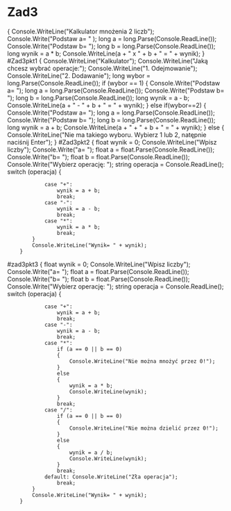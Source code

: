 # Zad3
{
            Console.WriteLine("Kalkulator mnożenia 2 liczb");
            Console.Write("Podstaw a= " );
            long a = long.Parse(Console.ReadLine());
            Console.Write("Podstaw b= ");
            long b = long.Parse(Console.ReadLine());
            long wynik = a * b;
            Console.WriteLine(a + " x " + b + " = " + wynik);
}
#Zad3pkt1
 {
            Console.WriteLine("Kalkulator");
            Console.WriteLine("Jaką chcesz wybrać operacje:");
            Console.WriteLine("1. Odejmowanie");
            Console.WriteLine("2. Dodawanie");
            long wybor = long.Parse(Console.ReadLine());
            if (wybor == 1)
            {
                Console.Write("Podstaw a= ");
                long a = long.Parse(Console.ReadLine());
                Console.Write("Podstaw b= ");
                long b = long.Parse(Console.ReadLine());
                long wynik = a - b;
                Console.WriteLine(a + " - " + b + " = " + wynik);
            }
            else if(wybor==2)
            { 
            Console.Write("Podstaw a= ");
            long a = long.Parse(Console.ReadLine());
            Console.Write("Podstaw b= ");
            long b = long.Parse(Console.ReadLine());
            long wynik = a + b;
            Console.WriteLine(a + " + " + b + " = " + wynik);
            }
            else
            {
                Console.WriteLine("Nie ma takiego wyboru. Wybierz 1 lub 2, natępnie naciśnij Enter");
            }
#Zad3pkt2
{
            float wynik = 0;
            Console.WriteLine("Wpisz liczby");
            Console.Write("a= ");
            float a = float.Parse(Console.ReadLine());
            Console.Write("b= ");
            float b = float.Parse(Console.ReadLine());
            Console.Write("Wybierz operację: ");
            string operacja = Console.ReadLine();
            switch (operacja)
            {

                case "+":
                    wynik = a + b;
                    break;
                case "-":
                    wynik = a - b;
                    break;
                case "*":
                    wynik = a * b;
                    break;
            }
            Console.WriteLine("Wynik= " + wynik);
        }
#zad3pkt3
        {
            float wynik = 0;
            Console.WriteLine("Wpisz liczby");
            Console.Write("a= ");
            float a = float.Parse(Console.ReadLine());
            Console.Write("b= ");
            float b = float.Parse(Console.ReadLine());
            Console.Write("Wybierz operację: ");
            string operacja = Console.ReadLine();
            switch (operacja)
            {

                case "+":
                    wynik = a + b;
                    break;
                case "-":
                    wynik = a - b;
                    break;
                case "*":
                    if (a == 0 || b == 0)
                    {
                        Console.WriteLine("Nie można mnożyć przez 0!");
                    }
                    else
                    {
                        wynik = a * b;
                        Console.WriteLine(wynik);
                    }
                    break;
                case "/":
                    if (a == 0 || b == 0)
                    {
                        Console.WriteLine("Nie można dzielić przez 0!");
                    }
                    else
                    {
                        wynik = a / b;
                        Console.WriteLine(wynik);
                    }
                    break;
                default: Console.WriteLine("Zła operacja");
                    break;
            }
            Console.WriteLine("Wynik= " + wynik);
        }
